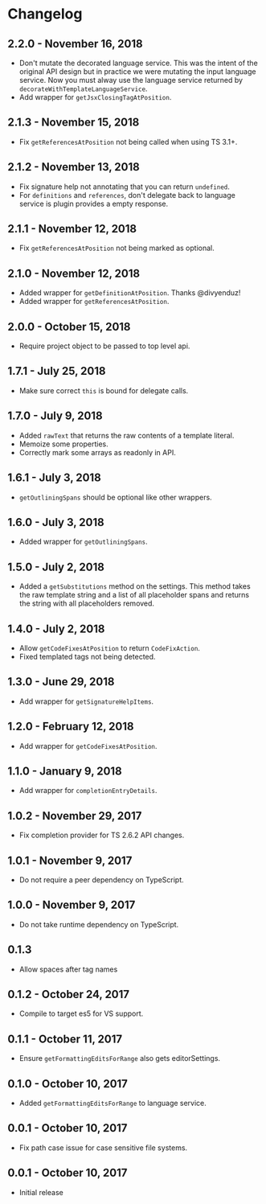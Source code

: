 # Changelog

## 2.2.0 - November 16, 2018
- Don't mutate the decorated language service. This was the intent of the original API design but in practice we were
mutating the input language service. Now you must alway use the language service returned by `decorateWithTemplateLanguageService`.
- Add wrapper for `getJsxClosingTagAtPosition`.

## 2.1.3 - November 15, 2018
- Fix `getReferencesAtPosition` not being called when using TS 3.1+.

## 2.1.2 - November 13, 2018
- Fix signature help not annotating that you can return `undefined`.
- For `definitions` and `references`, don't delegate back to language service is plugin provides a empty response.

## 2.1.1 - November 12, 2018
- Fix `getReferencesAtPosition` not being marked as optional.

## 2.1.0 - November 12, 2018
- Added wrapper for `getDefinitionAtPosition`. Thanks @divyenduz!
- Added wrapper for `getReferencesAtPosition`.

## 2.0.0 - October 15, 2018
- Require project object to be passed to top level api.

## 1.7.1 - July 25, 2018
- Make sure correct `this` is bound for delegate calls.

## 1.7.0 - July 9, 2018
- Added `rawText` that returns the raw contents of a template literal.
- Memoize some properties. 
- Correctly mark some arrays as readonly in API.

## 1.6.1 - July 3, 2018
- `getOutliningSpans` should be optional like other wrappers.

## 1.6.0 - July 3, 2018
- Added wrapper for `getOutliningSpans`.

## 1.5.0 - July 2, 2018
- Added a `getSubstitutions` method on the settings. This method takes the raw template string
and a list of all placeholder spans and returns the string with all placeholders removed. 

## 1.4.0 - July 2, 2018
- Allow `getCodeFixesAtPosition` to return `CodeFixAction`.
- Fixed templated tags not being detected.

## 1.3.0 - June 29, 2018
- Add wrapper for `getSignatureHelpItems`.

## 1.2.0 - February 12, 2018
- Add wrapper for `getCodeFixesAtPosition`.

## 1.1.0 - January 9, 2018
- Add wrapper for `completionEntryDetails`.

## 1.0.2 - November 29, 2017
- Fix completion provider for TS 2.6.2 API changes.

## 1.0.1 - November 9, 2017
- Do not require a peer dependency on TypeScript.

## 1.0.0 - November 9, 2017
- Do not take runtime dependency on TypeScript.

## 0.1.3
- Allow spaces after tag names

## 0.1.2 - October 24, 2017
- Compile to target es5 for VS support.

## 0.1.1 - October 11, 2017
- Ensure `getFormattingEditsForRange` also gets editorSettings.

## 0.1.0 - October 10, 2017
- Added `getFormattingEditsForRange` to language service.

## 0.0.1 - October 10, 2017
- Fix path case issue for case sensitive file systems.

## 0.0.1 - October 10, 2017
- Initial release